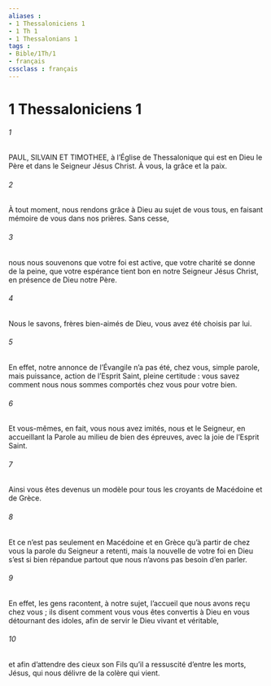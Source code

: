 ```yaml
---
aliases : 
- 1 Thessaloniciens 1
- 1 Th 1
- 1 Thessalonians 1
tags : 
- Bible/1Th/1
- français
cssclass : français
---
```


# 1 Thessaloniciens 1

###### 1
PAUL, SILVAIN ET TIMOTHEE,
à l’Église de Thessalonique
qui est en Dieu le Père
et dans le Seigneur Jésus Christ.
À vous, la grâce et la paix.
###### 2
À tout moment, nous rendons grâce à Dieu au sujet de vous tous, en faisant mémoire de vous dans nos prières. Sans cesse,
###### 3
nous nous souvenons que votre foi est active, que votre charité se donne de la peine, que votre espérance tient bon en notre Seigneur Jésus Christ, en présence de Dieu notre Père.
###### 4
Nous le savons, frères bien-aimés de Dieu, vous avez été choisis par lui.
###### 5
En effet, notre annonce de l’Évangile n’a pas été, chez vous, simple parole, mais puissance, action de l’Esprit Saint, pleine certitude : vous savez comment nous nous sommes comportés chez vous pour votre bien.
###### 6
Et vous-mêmes, en fait, vous nous avez imités, nous et le Seigneur, en accueillant la Parole au milieu de bien des épreuves, avec la joie de l’Esprit Saint.
###### 7
Ainsi vous êtes devenus un modèle pour tous les croyants de Macédoine et de Grèce.
###### 8
Et ce n’est pas seulement en Macédoine et en Grèce qu’à partir de chez vous la parole du Seigneur a retenti, mais la nouvelle de votre foi en Dieu s’est si bien répandue partout que nous n’avons pas besoin d’en parler.
###### 9
En effet, les gens racontent, à notre sujet, l’accueil que nous avons reçu chez vous ; ils disent comment vous vous êtes convertis à Dieu en vous détournant des idoles, afin de servir le Dieu vivant et véritable,
###### 10
et afin d’attendre des cieux son Fils qu’il a ressuscité d’entre les morts, Jésus, qui nous délivre de la colère qui vient.
